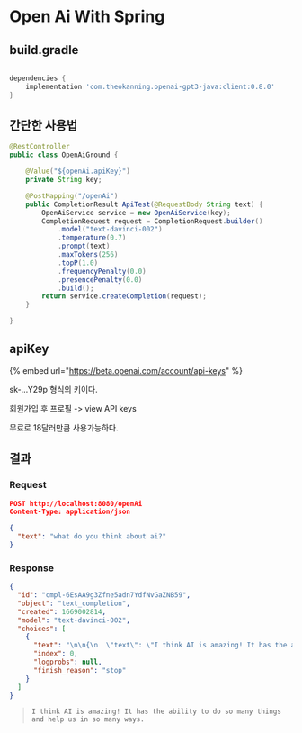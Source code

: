 # Open Ai With Spring

## build.gradle

```groovy

dependencies {
	implementation 'com.theokanning.openai-gpt3-java:client:0.8.0'
}
```



## 간단한 사용법

```java
@RestController
public class OpenAiGround {

    @Value("${openAi.apiKey}")
    private String key;

    @PostMapping("/openAi")
    public CompletionResult ApiTest(@RequestBody String text) {
        OpenAiService service = new OpenAiService(key);
        CompletionRequest request = CompletionRequest.builder()
            .model("text-davinci-002")
            .temperature(0.7)
            .prompt(text)
            .maxTokens(256)
            .topP(1.0)
            .frequencyPenalty(0.0)
            .presencePenalty(0.0)
            .build();
        return service.createCompletion(request);
    }

}
```



## apiKey

{% embed url="https://beta.openai.com/account/api-keys" %}

sk-...Y29p 형식의 키이다.

회원가입 후 프로필 -> view API keys

무료로 18달러만큼 사용가능하다.



## 결과

### Request

```json
POST http://localhost:8080/openAi
Content-Type: application/json

{
  "text": "what do you think about ai?"
}
```

### Response

```json
{
  "id": "cmpl-6EsAA9g3Zfne5adn7YdfNvGaZNB59",
  "object": "text_completion",
  "created": 1669002814,
  "model": "text-davinci-002",
  "choices": [
    {
      "text": "\n\n{\n  \"text\": \"I think AI is amazing! It has the ability to do so many things and help us in so many ways.\"",
      "index": 0,
      "logprobs": null,
      "finish_reason": "stop"
    }
  ]
}
```



> ```
> I think AI is amazing! It has the ability to do so many things and help us in so many ways.
> ```
